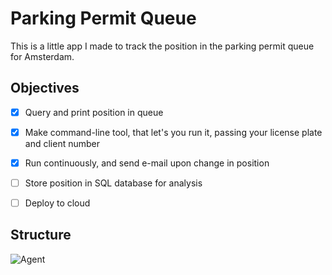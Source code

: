 # Parking Permit Queue

This is a little app I made to track the position in the parking permit queue for Amsterdam. 

## Objectives 

- [x] Query and print position in queue 
- [x] Make command-line tool, that let's you run it, passing your license plate and client number 
- [x] Run continuously, and send e-mail upon change in position 
- [ ] Store position in SQL database for analysis 
- [ ] Deploy to cloud


## Structure 

![Agent](https://plantuml.com/plantuml/png/hLJ1IiGm4BtdA-POqVv04LaFWXTbnGy8sNJSBQH9JQOkiko_EqrZ6zbIGUofp9kyz-Pbo2QGyjIt1kxtQ4a8qLX2_wOqmfDgp2lwZqRZrZjosXau2U3l6avg5yWhJMS8QEk2N0LSk04cyPyLlFJOuyFmVmNb7JmxYqASS_ROiKp_at-F9D-7PXcv2yC7R43P6KMOLBLf69IsRtVeOotApYu6RMrK2EESIQY4Ix84N38cmADkkeYfklOOGWws79aCur3LKe2fRvndQbpA8WNjUriSLKCLS7HpbXCedTLOpC0qPoOEJTiPRDbpMBdK4fJMhhUK3zGnrT7vEjOW5GVVAPJlKkVyQ34v--DIF59hjigpmDh6TKD7SU3UzQkUsV84LZH-9qxC-ONbt2jBNSA1g9DHWhExT94y_DkwZulEvQKrN3HwMwPNO24Ynl8pGcpuXldT-080 "Agent")